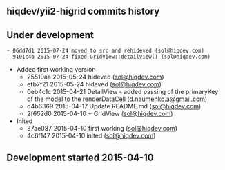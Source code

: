 hiqdev/yii2-higrid commits history
----------------------------------

## Under development

    - 06dd7d1 2015-07-24 moved to src and rehideved (sol@hiqdev.com)
    - 9101c4b 2015-07-24 fixed GridView::detailView() (sol@hiqdev.com)
- Added first working version
    - 25519aa 2015-05-24 hideved (sol@hiqdev.com)
    - efb7f21 2015-05-24 hideved (sol@hiqdev.com)
    - 0eb4c1c 2015-04-21 DetailView - added passing of the primaryKey of the model to the renderDataCell (d.naumenko.a@gmail.com)
    - d4b6369 2015-04-17 Update README.md (sol@hiqdev.com)
    - 2f652d0 2015-04-10 + GridView (sol@hiqdev.com)
- Inited
    - 37ae087 2015-04-10 first working (sol@hiqdev.com)
    - 4c6f147 2015-04-10 inited (sol@hiqdev.com)

## Development started 2015-04-10

